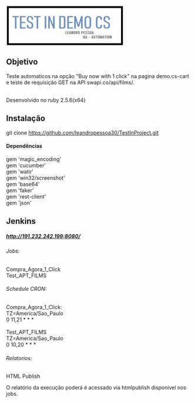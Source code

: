 ![TestInProject](logo.png) 

## Objetivo

Teste automaticos na opção "Buy now with 1 click" na pagina demo.cs-cart
e teste de requisição GET na API swapi.co/api/films/.

<br/>
Desenvolvido no ruby 2.5.6(x64)

## Instalação

git clone https://github.com/leandropessoa30/TestInProject.git

#### Dependências

gem 'magic_encoding'<br/>
gem 'cucumber'<br/>
gem 'watir'<br/>
gem 'win32/screenshot'<br/>
gem 'base64'<br/>
gem 'faker'<br/>
gem 'rest-client'<br/>
gem 'json'<br/>

## Jenkins

##### http://191.232.242.199:8080/

###### Jobs: <br/>

Compra_Agora_1_Click <br/>
Test_APT_FILMS </br>

###### Schedule CRON: <br/>
Compra_Agora_1_Click: <br/>
TZ=America/Sao_Paulo <br/>
0 11,21 * * * <br/>
<br/>
Test_APT_FILMS </br>
TZ=America/Sao_Paulo <br/>
0 10,20 * * * <br/>

###### Relatorios: <br/>

HTML Publish <br/>

O relatório da execução poderá é acessado via htmlpublish disponivel 
nos jobs.
<br/>





